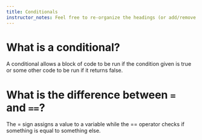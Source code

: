 ```yaml
---
title: Conditionals
instructor_notes: Feel free to re-organize the headings (or add/remove headings) below. We included the headings for your benefit, but it's 100% fine if you want to write your responses in some different structure.
---
```


# What is a conditional?

A conditional allows a block of code to be run if the condition given is true or some other code to be run if it returns false.

# What is the difference between `=` and `==`?

The = sign assigns a value to a variable while the == operator checks if something is equal to something else.